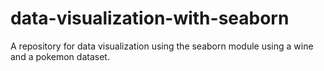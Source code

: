 # data-visualization-with-seaborn

A repository for data visualization using the seaborn module using a wine and  a pokemon dataset.
